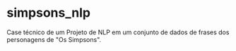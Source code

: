 # simpsons_nlp
Case técnico de um Projeto de NLP em um conjunto de dados de frases dos personagens de "Os Simpsons".
